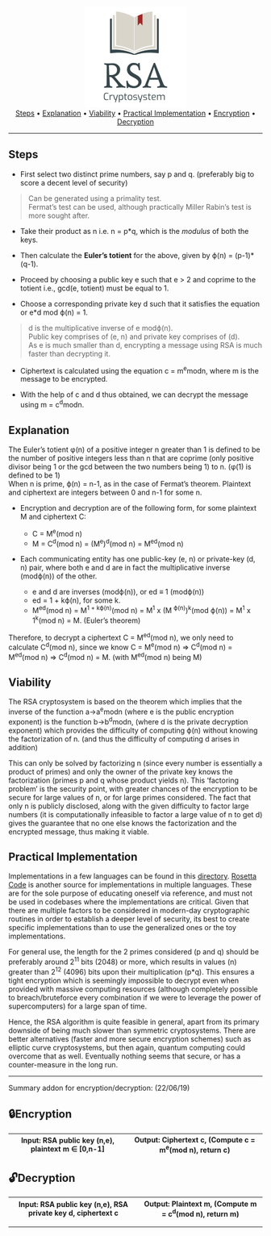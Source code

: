 <p align = "center">
<img src = "Logo.png"> <br>
<a href="#steps">Steps</a> • <a href="#explanation">Explanation</a> • <a href="#viability">Viability</a> • <a href="#practical-implementation">Practical Implementation</a> • <a href="#lockencryption">Encryption</a> • <a href="#unlockdecryption">Decryption</a>  
</p>

---
Steps
---

- First select two distinct prime numbers, say p and q. (preferably big to score a decent level of security)

> Can be generated using a primality test. <br>
> Fermat’s test can be used, although practically Miller Rabin’s test is more sought after.

- Take their product as n i.e. n = p\*q, which is the *modulus* of both the keys.

- Then calculate the **Euler’s totient** for the above, given by ϕ(n) = (p-1)\*(q-1). 

- Proceed by choosing a public key e such that e > 2 and coprime to the totient i.e., gcd(e, totient) must be equal to 1.

- Choose a corresponding private key d such that it satisfies the equation or e\*d mod ϕ(n) = 1. 

> d is the multiplicative inverse of e modϕ(n). <br>
> Public key comprises of (e, n) and private key comprises of (d). <br>
> As e is much smaller than d, encrypting a message using RSA is much faster than decrypting it. 

- Ciphertext is calculated using the equation c = m<sup>e</sup>modn, where m is the message to be encrypted.

- With the help of c and d thus obtained, we can decrypt the message using m = c<sup>d</sup>modn.

Explanation
-------

The Euler’s totient φ(n) of a positive integer n greater than 1 is defined to be the number of positive integers less than n that are coprime (only positive divisor being 1 or the gcd between the two numbers being 1) to n. (φ(1) is defined to be 1) <br>
When n is prime, ϕ(n) = n-1, as in the case of Fermat’s theorem.
Plaintext and ciphertext are integers between 0 and n-1 for some n.

- Encryption and decryption are of the following form, for some plaintext M and ciphertext C: <br>
    - C = M<sup>e</sup>(mod n) 
    - M = C<sup>d</sup>(mod n) = (M<sup>e</sup>)<sup>d</sup>(mod n) = M<sup>ed</sup>(mod n)

- Each communicating entity has one public-key (e, n) or private-key (d, n) pair, where both e and d are in fact the multiplicative inverse (modϕ(n)) of the other. 

    - e and d are inverses (modϕ(n)), or ed ≡ 1 (modϕ(n))
    - ed = 1 + kϕ(n), for some k.
    - M<sup>ed</sup>(mod n) = M<sup>1 + kϕ(n)</sup>(mod n) = M<sup>1</sup> x (M <sup>ϕ(n)</sup>)<sup>k</sup>(mod ϕ(n)) = M<sup>1</sup> x 1<sup>k</sup>(mod n) = M. (Euler’s theorem)

Therefore, to decrypt a ciphertext C = M<sup>ed</sup>(mod n), we only need to calculate C<sup>d</sup>(mod n), since we know C = M<sup>e</sup>(mod n) => C<sup>d</sup>(mod n) = M<sup>ed</sup>(mod n) => C<sup>d</sup>(mod n) = M. (with M<sup>ed</sup>(mod n) being M)

Viability
-------

The RSA cryptosystem is based on the theorem which implies that the inverse of the function a->a<sup>e</sup>modn (where e is the public encryption exponent) is the function b->b<sup>d</sup>modn, (where d is the private decryption exponent) which provides the difficulty of computing ϕ(n) without knowing the factorization of n. (and thus the difficulty of computing d arises in addition)

This can only be solved by factorizing n (since every number is essentially a product of primes) and only the owner of the private key knows the factorization (primes p and q whose product yields n). This ‘factoring problem’ is the security point, with greater chances of the encryption to be secure for large values of n, or for large primes considered. The fact that only n is publicly disclosed, along with the given difficulty to factor large numbers (it is computationally infeasible to factor a large value of n to get d) gives the guarantee that no one else knows the factorization and the encrypted message, thus making it viable.

Practical Implementation
-------

Implementations in a few languages can be found in this [directory](https://github.com/Anirban166/RSA-Cryptosystem/tree/master/Implementations). [Rosetta Code](https://rosettacode.org/wiki/RSA_code) is another source for implementations in multiple languages. These are for the sole purpose of educating oneself via reference, and must not be used in codebases where the implementations are critical. Given that there are multiple factors to be considered in modern-day cryptographic routines in order to establish a deeper level of security, its best to create specific implementations than to use the generalized ones or the toy implementations.

For general use, the length for the 2 primes considered (p and q) should be preferably around 2<sup>11</sup> bits (2048) or more, which results in values (n) greater than 2<sup>12</sup> (4096) bits upon their multiplication (p\*q). This ensures a tight encryption which is seemingly impossible to decrypt even when provided with massive computing resources (although completely possible to breach/bruteforce every combination if we were to leverage the power of supercomputers) for a large span of time. 

Hence, the RSA algorithm is quite feasible in general, apart from its primary downside of being much slower than symmetric cryptosystems. There are better alternatives (faster and more secure encryption schemes) such as elliptic curve cryptosystems, but then again, quantum computing could overcome that as well. Eventually nothing seems that secure, or has a counter-measure in the long run. 

-------
Summary addon for encryption/decryption: (22/06/19)

:lock:Encryption
-------
| Input: RSA public key (n,e), plaintext m ∈ [0,n-1] | Output: Ciphertext c, (Compute c = m<sup>e</sup>(mod n), return c) |
|---|---|

:unlock:Decryption
-------
| Input: RSA public key (n,e), RSA private key d, ciphertext c | Output: Plaintext m,  (Compute m = c<sup>d</sup>(mod n), return m) |
|---|---|

-------
